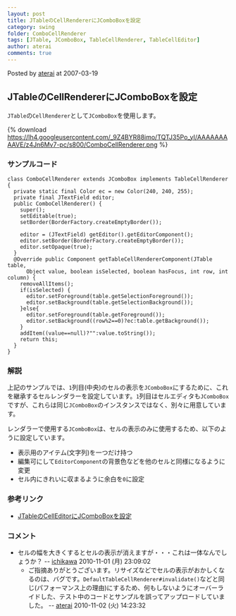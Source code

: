 ```yaml
---
layout: post
title: JTableのCellRendererにJComboBoxを設定
category: swing
folder: ComboCellRenderer
tags: [JTable, JComboBox, TableCellRenderer, TableCellEditor]
author: aterai
comments: true
---
```


Posted by [aterai](http://terai.xrea.jp/aterai.html) at 2007-03-19

## JTableのCellRendererにJComboBoxを設定
`JTable`の`CellRenderer`として`JComboBox`を使用します。

{% download https://lh4.googleusercontent.com/_9Z4BYR88imo/TQTJ35Po_yI/AAAAAAAAAVE/z4Jn6Mv7-pc/s800/ComboCellRenderer.png %}

### サンプルコード
<pre class="prettyprint"><code>class ComboCellRenderer extends JComboBox implements TableCellRenderer {
  private static final Color ec = new Color(240, 240, 255);
  private final JTextField editor;
  public ComboCellRenderer() {
    super();
    setEditable(true);
    setBorder(BorderFactory.createEmptyBorder());

    editor = (JTextField) getEditor().getEditorComponent();
    editor.setBorder(BorderFactory.createEmptyBorder());
    editor.setOpaque(true);
  }
  @Override public Component getTableCellRendererComponent(JTable table,
      Object value, boolean isSelected, boolean hasFocus, int row, int column) {
    removeAllItems();
    if(isSelected) {
      editor.setForeground(table.getSelectionForeground());
      editor.setBackground(table.getSelectionBackground());
    }else{
      editor.setForeground(table.getForeground());
      editor.setBackground((row%2==0)?ec:table.getBackground());
    }
    addItem((value==null)?"":value.toString());
    return this;
  }
}
</code></pre>

### 解説
上記のサンプルでは、`1`列目(中央)のセルの表示を`JComboBox`にするために、これを継承するセルレンダラーを設定しています。`1`列目はセルエディタも`JComboBox`ですが、これらは同じ`JComboBox`のインスタンスではなく、別々に用意しています。

レンダラーで使用する`JComboBox`は、セルの表示のみに使用するため、以下のように設定しています。

- 表示用のアイテム(文字列)を一つだけ持つ
- 編集可にして`EditorComponent`の背景色などを他のセルと同様になるように変更
- セル内にきれいに収まるように余白を`0`に設定

<!-- dummy comment line for breaking list -->

### 参考リンク
- [JTableのCellEditorにJComboBoxを設定](http://terai.xrea.jp/Swing/ComboCellEditor.html)

<!-- dummy comment line for breaking list -->

### コメント
- セルの幅を大きくするとセルの表示が消えますが・・・これは一体なんでしょうか？ -- [ichikawa](http://terai.xrea.jp/ichikawa.html) 2010-11-01 (月) 23:09:02
    - ご指摘ありがとうございます。リサイズなどでセルの表示がおかしくなるのは、バグです。`DefaultTableCellRenderer#invalidate()`などと同じ(パフォーマンス上の理由)にするため、何もしないようにオーバーライドした、テスト中のコードとサンプルを誤ってアップロードしていました。 -- [aterai](http://terai.xrea.jp/aterai.html) 2010-11-02 (火) 14:23:32

<!-- dummy comment line for breaking list -->

